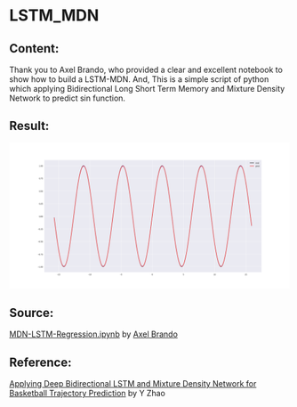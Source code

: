 # LSTM_MDN
## Content:
Thank you to Axel Brando, who provided a clear and excellent notebook to show how to build a LSTM-MDN.
And, This is a simple script of python which applying Bidirectional Long Short Term Memory and Mixture Density Network to predict sin function.

## Result:
![Picture](https://github.com/p768lwy3/LSTM_MDN/blob/master/sin_fn.png)

## Source:
[MDN-LSTM-Regression.ipynb](https://github.com/axelbrando/Mixture-Density-Networks-for-distribution-and-uncertainty-estimation/blob/master/MDN-LSTM-Regression.ipynb) by [Axel Brando](https://github.com/axelbrando)

## Reference:
[Applying Deep Bidirectional LSTM and Mixture Density Network for Basketball Trajectory Prediction](https://arxiv.org/abs/1708.05824) by Y Zhao
